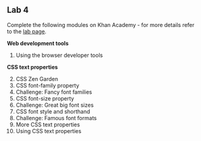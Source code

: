 ## Lab 4 

Complete the following modules on Khan Academy - for more details refer to the [lab page](../labs.md).

**Web development tools**

1. Using the browser developer tools

**CSS text properties**

2. CSS Zen Garden
3. CSS font-family property
4. Challenge: Fancy font families
5. CSS font-size property
6. Challenge: Great big font sizes
7. CSS font style and shorthand
8. Challenge: Famous font formats
9. More CSS text properties
10. Using CSS text properties
